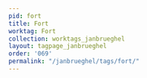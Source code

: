 ```yaml
---
pid: fort
title: Fort
worktag: Fort
collection: worktags_janbrueghel
layout: tagpage_janbrueghel
order: '069'
permalink: "/janbrueghel/tags/fort/"
---
```

